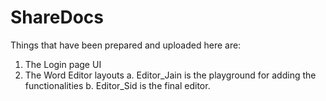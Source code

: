 # ShareDocs
Things that have been prepared and uploaded here are:
1. The Login page UI
2. The Word Editor layouts
    a. Editor_Jain is the playground for adding the functionalities
    b. Editor_Sid is the final editor.
